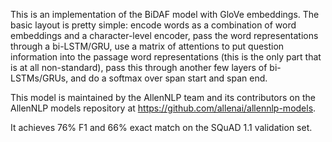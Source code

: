 This is an implementation of the BiDAF model with GloVe embeddings. The basic layout is pretty simple: encode words as a combination of word embeddings and a character-level encoder, pass the word representations through a bi-LSTM/GRU, use a matrix of attentions to put question information into the passage word representations (this is the only part that is at all non-standard), pass this through another few layers of bi-LSTMs/GRUs, and do a softmax over span start and span end.

This model is maintained by the AllenNLP team and its contributors on the AllenNLP
models repository at https://github.com/allenai/allennlp-models.

It achieves 76% F1 and 66% exact match on the SQuAD 1.1 validation set.
